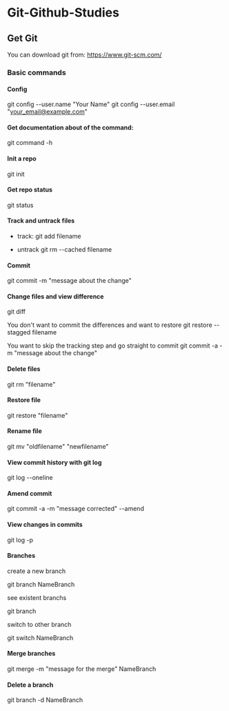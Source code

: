 # Git-Github-Studies

## Get Git
You can download git from: https://www.git-scm.com/

### Basic commands

#### Config
git config --user.name "Your Name"
git config --user.email "your_email@example.com"

#### Get documentation about of the command:
git command -h

#### Init a repo
git init

#### Get repo status
git status

#### Track and untrack files

- track:
git add filename

- untrack
git rm --cached filename


#### Commit
git commit -m "message about the change"

#### Change files and view difference
git diff

You don't want to commit the differences and want to restore
git restore --stagged filename

You want to skip the tracking step and go straight to commit
git commit -a -m "message about the change"

#### Delete files
git rm "filename"

#### Restore file
git restore "filename"

#### Rename file
git mv "oldfilename" "newfilename"

#### View commit history with git log
git log --oneline

#### Amend commit
git commit -a -m "message corrected" --amend

#### View changes in commits
git log -p

#### Branches
create a new branch

git branch NameBranch
 
see existent branchs

git branch
 
switch to other branch

git switch NameBranch
 
#### Merge branches

git merge -m "message for the merge" NameBranch
 
#### Delete a branch
git branch -d NameBranch
